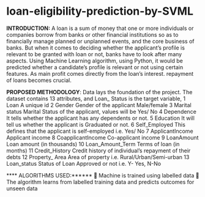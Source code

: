# loan-eligibility-prediction-by-SVML
**INTRODUCTION:**  A loan is a sum of money that one or more individuals or companies borrow from banks or other financial institutions so as to financially manage planned or unplanned events, and the core business of banks. But when it comes to deciding whether the applicant’s profile is relevant to be granted with loan or not, banks have to look after many aspects. Using Machine Learning algorithm, using Python, it would be predicted whether a candidate’s profile is relevant or not using certain features.  As main profit comes directly from the loan’s interest. repayment of loans becomes crucial.


**PROPOSED METHODOLOGY**:
Data lays the foundation of the project. 
The dataset contains 13 attributes, and Loan_ Status is the target variable,
1	Loan	A unique id 
2	Gender	Gender of the applicant Male/female
3	Marital status	Marital Status of the applicant, values will be Yes/ No
4	Dependence	It tells whether the applicant has any dependents or not.
5	Education	It will tell us whether the applicant is Graduated or not.
6	Self_Employed	This defines that the applicant is self-employed i.e. Yes/ No
7	ApplicantIncome	Applicant income
8	CoapplicantIncome	Co-applicant income
9	LoanAmount	Loan amount (in thousands)
10	Loan_Amount_Term	Terms of loan (in months)
11	Credit_History	Credit history of individual’s repayment of their debts
12	Property_ Area	Area of property i.e. Rural/Urban/Semi-urban 
13	Loan_status	Status of Loan Approved or not i.e. Y- Yes, N-No 

 **** ALGORITHMS USED:******
	Machine is trained using labelled data
	The algorithm learns from labelled training data and predicts outcomes for unseen data
